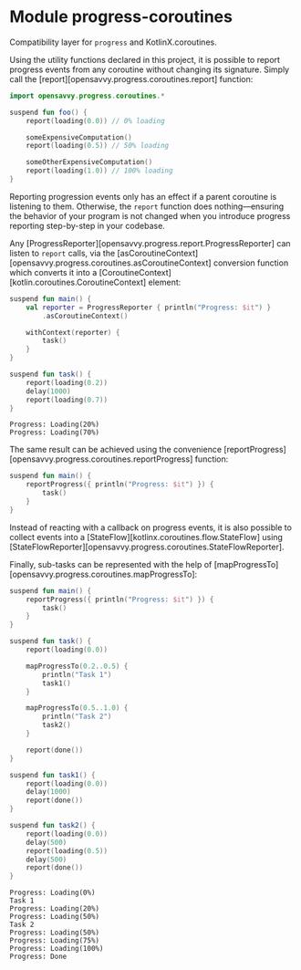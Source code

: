# Module progress-coroutines

Compatibility layer for `progress` and KotlinX.coroutines.

Using the utility functions declared in this project, it is possible to report progress events from any coroutine
without changing its signature. Simply call the [report][opensavvy.progress.coroutines.report] function:

```kotlin
import opensavvy.progress.coroutines.*

suspend fun foo() {
    report(loading(0.0)) // 0% loading

    someExpensiveComputation()
    report(loading(0.5)) // 50% loading

    someOtherExpensiveComputation()
    report(loading(1.0)) // 100% loading
}
```

Reporting progression events only has an effect if a parent coroutine is listening to them. Otherwise, the `report`
function does nothing—ensuring the behavior of your program is not changed when you introduce progress reporting
step-by-step in your codebase.

Any [ProgressReporter][opensavvy.progress.report.ProgressReporter] can listen to `report` calls, via
the [asCoroutineContext][opensavvy.progress.coroutines.asCoroutineContext] conversion function which converts
it into a [CoroutineContext][kotlin.coroutines.CoroutineContext] element:

```kotlin
suspend fun main() {
    val reporter = ProgressReporter { println("Progress: $it") }
        .asCoroutineContext()

    withContext(reporter) {
        task()
    }
}

suspend fun task() {
    report(loading(0.2))
    delay(1000)
    report(loading(0.7))
}
```

```text
Progress: Loading(20%)
Progress: Loading(70%)
```

The same result can be achieved using the
convenience [reportProgress][opensavvy.progress.coroutines.reportProgress] function:

```kotlin
suspend fun main() {
    reportProgress({ println("Progress: $it") }) {
        task()
    }
}
```

Instead of reacting with a callback on progress events, it is also possible to collect events into
a [StateFlow][kotlinx.coroutines.flow.StateFlow]
using [StateFlowReporter][opensavvy.progress.coroutines.StateFlowReporter].

Finally, sub-tasks can be represented with the help
of [mapProgressTo][opensavvy.progress.coroutines.mapProgressTo]:

```kotlin
suspend fun main() {
    reportProgress({ println("Progress: $it") }) {
        task()
    }
}

suspend fun task() {
    report(loading(0.0))

    mapProgressTo(0.2..0.5) {
        println("Task 1")
        task1()
    }

    mapProgressTo(0.5..1.0) {
        println("Task 2")
        task2()
    }

    report(done())
}

suspend fun task1() {
    report(loading(0.0))
    delay(1000)
    report(done())
}

suspend fun task2() {
    report(loading(0.0))
    delay(500)
    report(loading(0.5))
    delay(500)
    report(done())
}
```

```text
Progress: Loading(0%)
Task 1
Progress: Loading(20%)
Progress: Loading(50%)
Task 2
Progress: Loading(50%)
Progress: Loading(75%)
Progress: Loading(100%)
Progress: Done
```
